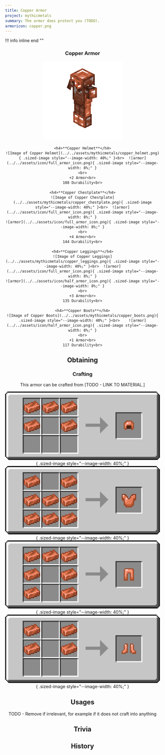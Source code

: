 ```yaml
---
title: Copper Armor
project: mythicmetals
summary: The armor does protect you (TODO).
armoricon: copper.png
---
```


!!! info inline end ""
    <center class=tooltip>
    <h3>**Copper Armor**</h3>
    ![WRITE ALT TEXT HERE](../../assets/armor-models/256/copper.png)<br>

	<h4>**Copper Helmet**</h4>
	![Image of Copper Helmet](../../assets/mythicmetals/copper_helmet.png){ .sized-image style="--image-width: 40%;" }<br>	![armor](../../assets/icon/full_armor_icon.png){ .sized-image style="--image-width: 8%;" }
	<br>
	+2 Armor<br>
	108 Durability<br>

	<h4>**Copper Chestplate**</h4>
	![Image of Copper Chestplate](../../assets/mythicmetals/copper_chestplate.png){ .sized-image style="--image-width: 40%;" }<br>	![armor](../../assets/icon/full_armor_icon.png){ .sized-image style="--image-width: 8%;" }
	![armor](../../assets/icon/full_armor_icon.png){ .sized-image style="--image-width: 8%;" }
	<br>
	+4 Armor<br>
	144 Durability<br>

	<h4>**Copper Leggings**</h4>
	![Image of Copper Leggings](../../assets/mythicmetals/copper_leggings.png){ .sized-image style="--image-width: 40%;" }<br>	![armor](../../assets/icon/full_armor_icon.png){ .sized-image style="--image-width: 8%;" }
	![armor](../../assets/icon/half_armor_icon.png){ .sized-image style="--image-width: 8%;" }
	<br>
	+3 Armor<br>
	135 Durability<br>

	<h4>**Copper Boots**</h4>
	![Image of Copper Boots](../../assets/mythicmetals/copper_boots.png){ .sized-image style="--image-width: 40%;" }<br>	![armor](../../assets/icon/half_armor_icon.png){ .sized-image style="--image-width: 8%;" }
	<br>
	+1 Armor<br>
	117 Durability<br>


## Obtaining

### Crafting

This armor can be crafted from [TODO - LINK TO MATERIAL.]

![Image of the recipe for Copper Helmet](../../assets/mythicmetals/recipes/armor/copper_helmet.png){ .sized-image style="--image-width: 40%;" }
![Image of the recipe for Copper Chestplate](../../assets/mythicmetals/recipes/armor/copper_chestplate.png){ .sized-image style="--image-width: 40%;" }
![Image of the recipe for Copper Leggings](../../assets/mythicmetals/recipes/armor/copper_leggings.png){ .sized-image style="--image-width: 40%;" }
![Image of the recipe for Copper Boots](../../assets/mythicmetals/recipes/armor/copper_boots.png){ .sized-image style="--image-width: 40%;" }

## Usages

TODO - Remove if irrelevant, for example if it does not craft into anything

## Trivia

## History

